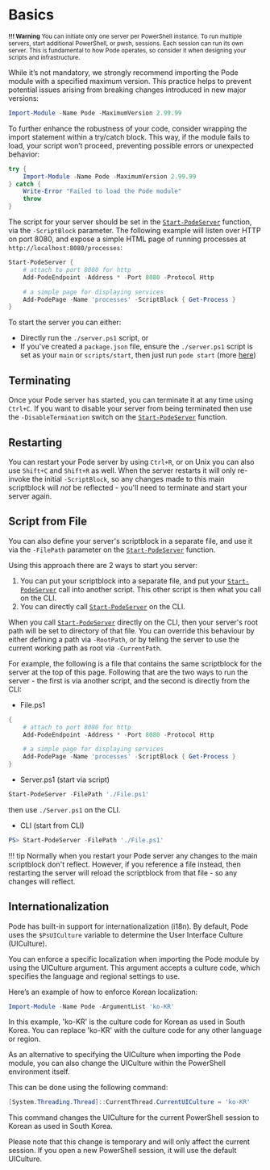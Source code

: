 # Basics
 <sub><b>!!! Warning</b>
You can initiate only one server per PowerShell instance. To run multiple servers, start additional PowerShell, or pwsh, sessions. Each session can run its own server. This is fundamental to how Pode operates, so consider it when designing your scripts and infrastructure.</sub>


While it’s not mandatory, we strongly recommend importing the Pode module with a specified maximum version. This practice helps to prevent potential issues arising from breaking changes introduced in new major versions:

```powershell
Import-Module -Name Pode -MaximumVersion 2.99.99
```

To further enhance the robustness of your code, consider wrapping the import statement within a try/catch block. This way, if the module fails to load, your script won’t proceed, preventing possible errors or unexpected behavior:

```powershell
try {
    Import-Module -Name Pode -MaximumVersion 2.99.99
} catch {
    Write-Error "Failed to load the Pode module"
    throw
}
```

The script for your server should be set in the [`Start-PodeServer`](../../Functions/Core/Start-PodeServer) function, via the `-ScriptBlock` parameter. The following example will listen over HTTP on port 8080, and expose a simple HTML page of running processes at `http://localhost:8080/processes`:

```powershell
Start-PodeServer {
    # attach to port 8080 for http
    Add-PodeEndpoint -Address * -Port 8080 -Protocol Http

    # a simple page for displaying services
    Add-PodePage -Name 'processes' -ScriptBlock { Get-Process }
}
```

To start the server you can either:

* Directly run the `./server.ps1` script, or
* If you've created a `package.json` file, ensure the `./server.ps1` script is set as your `main` or `scripts/start`, then just run `pode start` (more [here](../../Getting-Started/CLI))

## Terminating

Once your Pode server has started, you can terminate it at any time using `Ctrl+C`. If you want to disable your server from being terminated then use the `-DisableTermination` switch on the [`Start-PodeServer`](../../Functions/Core/Start-PodeServer) function.

## Restarting

You can restart your Pode server by using `Ctrl+R`, or on Unix you can also use `Shift+C` and `Shift+R` as well. When the server restarts it will only re-invoke the initial `-ScriptBlock`, so any changes made to this main scriptblock will *not* be reflected - you'll need to terminate and start your server again.

## Script from File

You can also define your server's scriptblock in a separate file, and use it via the `-FilePath` parameter on the [`Start-PodeServer`](../../Functions/Core/Start-PodeServer) function.

Using this approach there are 2 ways to start you server:

1. You can put your scriptblock into a separate file, and put your [`Start-PodeServer`](../../Functions/Core/Start-PodeServer) call into another script. This other script is then what you call on the CLI.
2. You can directly call [`Start-PodeServer`](../../Functions/Core/Start-PodeServer) on the CLI.

When you call [`Start-PodeServer`](../../Functions/Core/Start-PodeServer) directly on the CLI, then your server's root path will be set to directory of that file. You can override this behaviour by either defining a path via `-RootPath`, or by telling the server to use the current working path as root via `-CurrentPath`.

For example, the following is a file that contains the same scriptblock for the server at the top of this page. Following that are the two ways to run the server - the first is via another script, and the second is directly from the CLI:

* File.ps1
```powershell
{
    # attach to port 8080 for http
    Add-PodeEndpoint -Address * -Port 8080 -Protocol Http

    # a simple page for displaying services
    Add-PodePage -Name 'processes' -ScriptBlock { Get-Process }
}
```

* Server.ps1 (start via script)
```powershell
Start-PodeServer -FilePath './File.ps1'
```
then use `./Server.ps1` on the CLI.

* CLI (start from CLI)
```powershell
PS> Start-PodeServer -FilePath './File.ps1'
```

!!! tip
    Normally when you restart your Pode server any changes to the main scriptblock don't reflect. However, if you reference a file instead, then restarting the server will reload the scriptblock from that file - so any changes will reflect.

## Internationalization

Pode has built-in support for internationalization (i18n). By default, Pode uses the `$PsUICulture` variable to determine the User Interface Culture (UICulture).

You can enforce a specific localization when importing the Pode module by using the UICulture argument. This argument accepts a culture code, which specifies the language and regional settings to use.

Here’s an example of how to enforce Korean localization:

```powershell
Import-Module -Name Pode -ArgumentList 'ko-KR'
```

In this example, 'ko-KR' is the culture code for Korean as used in South Korea. You can replace 'ko-KR' with the culture code for any other language or region.

As an alternative to specifying the UICulture when importing the Pode module, you can also change the UICulture within the PowerShell environment itself.

This can be done using the following command:

```powershell
[System.Threading.Thread]::CurrentThread.CurrentUICulture = 'ko-KR'
```

This command changes the UICulture for the current PowerShell session to Korean as used in South Korea.

Please note that this change is temporary and will only affect the current session. If you open a new PowerShell session, it will use the default UICulture.
